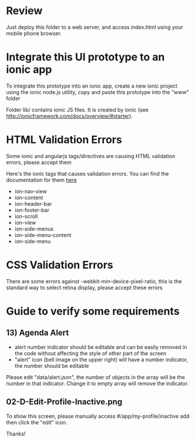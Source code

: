 # Review
Just deploy this folder to a web server, and access index.html using your mobile phone browser.


# Integrate this UI prototype to an ionic app
To integrate this prototype into an ionic app, create a new ionic project using the ionic node.js 
utility, copy and paste this prototype into the "www" folder

Folder lib/ contains ionic JS files. It is created by ionic
(see http://ionicframework.com/docs/overview/#starter).


# HTML Validation Errors
Some ionic and angularjs tags/directives are causing HTML validation errors, please accept them

Here's the ionic tags that causes validation errors. You can find the documentation for
them [here](http://ionicframework.com/docs/api/directive/ionSideMenus/)

+ ion-nav-view
+ ion-content
+ ion-header-bar
+ ion-footer-bar
+ ion-scroll
+ ion-view
+ ion-side-menus
+ ion-side-menu-content
+ ion-side-menu


# CSS Validation Errors
There are some errors against -webkit-min-device-pixel-ratio, this is the standard way to select retina display,
please accept these errors


# Guide to verify some requirements

## 13) Agenda Alert
- alert number indicator should be editable and can be easily removed in the code without 
  affecting the style of other part of the screen
- "alert" icon (bell image on the upper right) will have a number indicator, the number 
  should be editable

Please edit "data/alert.json", the number of objects in the array will be the number in that 
indicator. Change it to empty array will remove the indicator.

## 02-D-Edit-Profile-Inactive.png

To show this screen, please manually access #/app/my-profile/inactive add then click the "edit" icon.


Thanks!
